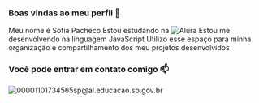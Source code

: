 ### Boas vindas ao meu perfil 💙

Meu nome é Sofia Pacheco
Estou estudando na ![Alura](https://alura.valeonetworks.com/)
Estou me desenvolvendo na linguagem JavaScript
Utilizo esse espaço para minha organização e compartilhamento dos meu projetos desenvolvidos

### Você pode entrar em contato comigo 📫
![00001101734565sp@al.educacao.sp.gov.br](00001101734565sp@al.educacao.sp.gov.br)
